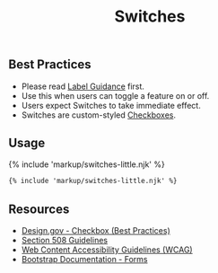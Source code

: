 ﻿---
title: Switches
summary: Switches allow users to enable or disable something, like a light switch.
tags: forms
layout: guide
eleventyNavigation:
  key: Switches
  parent: Form Controls
  order: 10
  excerpt: Switches allow users to enable or disable something, like a light switch.
  img: /img/illustrations/illus-switches.svg
---

## Best Practices

- Please read [Label Guidance](/form-controls/labels-guidance) first.
- Use this when users can toggle a feature on or off.
- Users expect Switches to take immediate effect.
- Switches are custom-styled [Checkboxes](/form-controls/checkboxes).

## Usage

{% include 'markup/switches-little.njk' %}

``` html
{% include 'markup/switches-little.njk' %}
```

## Resources
* <a href="https://designsystem.digital.gov/components/form-controls/#checkbox" target="_blank">Design.gov - Checkbox (Best Practices)</a>
* <a href="https://www.section508.gov/" target="_blank">Section 508 Guidelines</a>
* <a href="https://www.w3.org/TR/WCAG21/" target="_blank">Web Content Accessibility Guidelines (WCAG)</a>
* <a href="https://getbootstrap.com/docs/4.5/components/forms/" target="_blank">Bootstrap Documentation - Forms</a>
